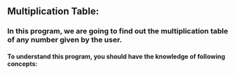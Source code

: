 ## Multiplication Table:
### In this program, we are going to find out the multiplication table of any number given by the user.
#### To understand this program, you should have the knowledge of following concepts: 
